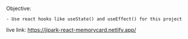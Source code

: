 Objective: 

    - Use react hooks like useState() and useEffect() for this project

live link: https://jipark-react-memorycard.netlify.app/